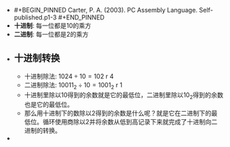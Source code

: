 - #+BEGIN_PINNED
  Carter, P. A. (2003). PC Assembly Language. Self-published.p1-3
  #+END_PINNED
- **十进制**: 每一位都是10的乘方
- **二进制**: 每一位都是2的乘方
- ## 十进制转换
	- 十进制除法: $1024 \div 10 = 102 \text{ r } 4$
	- 二进制除法: $10011_2 \div 10 = 1001_2 \text{ r } 1$
	- 十进制里除以10得到的余数就是它的最低位，二进制里除以$10_2$得到的余数也是它的最低位。
	- 那么用十进制下的数除以2得到的余数是什么呢？就是它在二进制下的最低位。循环使用商除以2并将余数从低到高记录下来就完成了十进制向二进制的转换。
-